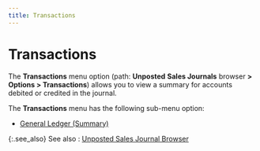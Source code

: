 ```yaml
---
title: Transactions
---
```


# Transactions


The **Transactions** menu option (path: **Unposted** **Sales Journals** browser **&gt; Options &gt; Transactions**) allows you to view a summary for accounts debited or credited in the journal.


The **Transactions** menu has the following sub-menu option:

- [General Ledger (Summary)]({{site.acc_baseurl}}/misc/general_ledger_summary_sales_journal_browser.html)



{:.see_also}
See also
: [Unposted Sales Journal Browser]({{site.acc_baseurl}}/sales/sales-journals-browser/sales_journal_browser.html)
